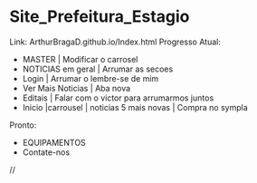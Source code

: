 # Site_Prefeitura_Estagio
Link: ArthurBragaD.github.io/Index.html
Progresso Atual:
- MASTER
| Modificar o carrosel
- NOTICIAS em geral
| Arrumar as secoes
- Login
| Arrumar o lembre-se de mim
- Ver Mais Noticias
| Aba nova
- Editais
| Falar com o victor para arrumarmos juntos
- Inicio
|carrousel
| noticias 5 mais novas
| Compra no sympla 

Pronto:
- EQUIPAMENTOS
- Contate-nos


//<?php echo substr($dados["titulo"],0,10); ?>